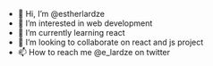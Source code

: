- 👋 Hi, I’m @estherlardze
- 👀 I’m interested in web development
- 🌱 I’m currently learning react
- 💞️ I’m looking to collaborate on react and js project
- 📫 How to reach me @e_lardze on twitter

<!---
estherlardze/estherlardze is a ✨ special ✨ repository because its `README.md` (this file) appears on your GitHub profile.
You can click the Preview link to take a look at your changes.
--->
